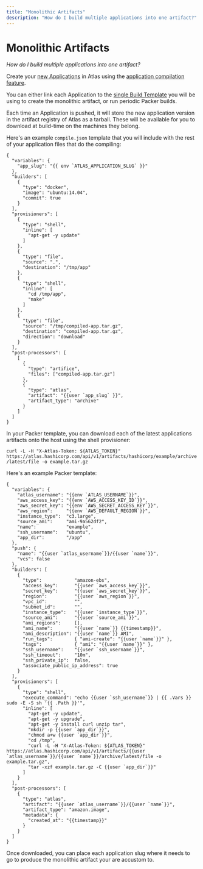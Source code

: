 ```yaml
---
title: "Monolithic Artifacts"
description: "How do I build multiple applications into one artifact?"
---
```


# Monolithic Artifacts

*How do I build multiple applications into one artifact?*


Create your [new Applications](https://atlas.hashicorp.com/applications/new) in Atlas using the [application compilation feature](https://atlas.hashicorp.com/help/applications/compilation).

You can either link each Application to the [single Build Template](https://atlas.hashicorp.com/builds/new) you will be using to create the monolithic artifact, or run periodic Packer builds.

Each time an Application is pushed, it will store the new application version in the artifact registry of Atlas as a tarball. These will be available for you to download at build-time on the machines they belong.

Here's an example `compile.json` template that you will include with the rest of your application files that do the compiling:


    {
      "variables": {
        "app_slug": "{{ env `ATLAS_APPLICATION_SLUG` }}"
      },
      "builders": [
        {
          "type": "docker",
          "image": "ubuntu:14.04",
          "commit": true
        }
      ],
      "provisioners": [
        {
          "type": "shell",
          "inline": [
            "apt-get -y update"
          ]
        },
        {
          "type": "file",
          "source": ".",
          "destination": "/tmp/app"
        },
        {
          "type": "shell",
          "inline": [
            "cd /tmp/app",
            "make"
          ]
        },
        {
          "type": "file",
          "source": "/tmp/compiled-app.tar.gz",
          "destination": "compiled-app.tar.gz",
          "direction": "download"
        }
      ],
      "post-processors": [
        [
          {
            "type": "artifice",
            "files": ["compiled-app.tar.gz"]
          },
          {
            "type": "atlas",
            "artifact": "{{user `app_slug` }}",
            "artifact_type": "archive"
          }
        ]
      ]
    }


In your Packer template, you can download each of the latest applications artifacts onto the host using the shell provisioner:


```curl -L -H "X-Atlas-Token: ${ATLAS_TOKEN}" https://atlas.hashicorp.com/api/v1/artifacts/hashicorp/example/archive/latest/file -o example.tar.gz```


Here's an example Packer template:


    {
      "variables": {
        "atlas_username": "{{env `ATLAS_USERNAME`}}",
        "aws_access_key": "{{env `AWS_ACCESS_KEY_ID`}}",
        "aws_secret_key": "{{env `AWS_SECRET_ACCESS_KEY`}}",
        "aws_region":     "{{env `AWS_DEFAULT_REGION`}}",
        "instance_type":  "c3.large",
        "source_ami":     "ami-9a562df2",
        "name":           "example",
        "ssh_username":   "ubuntu",
        "app_dir":        "/app"
      },
      "push": {
        "name": "{{user `atlas_username`}}/{{user `name`}}",
        "vcs": false
      },
      "builders": [
        {
          "type":            "amazon-ebs",
          "access_key":      "{{user `aws_access_key`}}",
          "secret_key":      "{{user `aws_secret_key`}}",
          "region":          "{{user `aws_region`}}",
          "vpc_id":          "",
          "subnet_id":       "",
          "instance_type":   "{{user `instance_type`}}",
          "source_ami":      "{{user `source_ami`}}",
          "ami_regions":     [],
          "ami_name":        "{{user `name`}} {{timestamp}}",
          "ami_description": "{{user `name`}} AMI",
          "run_tags":        { "ami-create": "{{user `name`}}" },
          "tags":            { "ami": "{{user `name`}}" },
          "ssh_username":    "{{user `ssh_username`}}",
          "ssh_timeout":     "10m",
          "ssh_private_ip":  false,
          "associate_public_ip_address": true
        }
      ],
      "provisioners": [
        {
          "type": "shell",
          "execute_command": "echo {{user `ssh_username`}} | {{ .Vars }} sudo -E -S sh '{{ .Path }}'",
          "inline": [
            "apt-get -y update",
            "apt-get -y upgrade",
            "apt-get -y install curl unzip tar",
            "mkdir -p {{user `app_dir`}}",
            "chmod a+w {{user `app_dir`}}",
            "cd /tmp",
            "curl -L -H "X-Atlas-Token: ${ATLAS_TOKEN}" https://atlas.hashicorp.com/api/v1/artifacts/{{user `atlas_username`}}/{{user `name`}}/archive/latest/file -o example.tar.gz",
            "tar -xzf example.tar.gz -C {{user `app_dir`}}"
          ]
        }
      ],
      "post-processors": [
        {
          "type": "atlas",
          "artifact": "{{user `atlas_username`}}/{{user `name`}}",
          "artifact_type": "amazon.image",
          "metadata": {
            "created_at": "{{timestamp}}"
          }
        }
      ]
    }

Once downloaded, you can place each application slug where it needs to go to produce the monolithic artifact your are accustom to.
